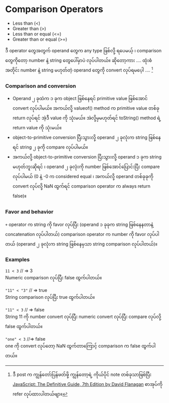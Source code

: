 # Comparison Operators
- Less than (<)
- Greater than (>)
- Less than or equal (<=)
- Greater than or equal (>=)

ဒီ operator တွေအတွက် operand တွေက any type ဖြစ်လို့ ရပေမယ့် ၊ comparison တွေကိုတော့ number နဲ့ string တွေပေါ်မှာပဲ လုပ်ပါတယ်။ ဆိုတော့ကား .... ထုံးစံအတိုင်း number နဲ့ string မဟုတ်တဲ့ operand တွေကို convert လုပ်ရမပေ့ါ .... [^1]

### Comparison and conversion
- Operand ၂ ခုထဲက ၁ ခုက object ဖြစ်နေရင် primitive value ဖြစ်အောင် convert လုပ်ပါမယ်။ အကယ်လို့ valueof() method က primitive value တစ်ခု return လုပ်ရင် အဲ့ဒီ value ကို သုံးမယ်။ အဲလို့မှမဟုတ်ရင် toString() method ရဲ့ return value ကို သုံးမယ်။
- object-to-primitive conversion ပြီးသွားလို့ operand ၂ ခုလုံးက string ဖြစ်နေရင် string ၂ ခုကို compare လုပ်ပါမယ်။
- အကယ်လို့ object-to-primitive conversion ပြီးသွားလို့ operand ၁ ခုက string မဟုတ်ဘူးဆိုရင် ၊ operand ၂ ခုလုံးကို number ဖြစ်အောင်ပြောင်းပြီး compare လုပ်ပါမယ် (0 နဲ့ -0 က considered equal ၊ အကယ်လို့ operand တစ်ခုခုကို convert လုပ်လို့ NaN ထွက်ရင် comparison operator က always return false)။

### Favor and behavior
`+` operator က string ကို favor လုပ်ပြီး (operand ၁ ခုခုက string ဖြစ်နေနတာနဲ့ concatenation လုပ်ပါတယ်) comparison operator က number ကို favor လုပ်ပါတယ် (operand ၂ ခုလုံးက string ဖြစ်နေမှသာ string comparison လုပ်ပါတယ်)။

### Examples
`11 < 3` // => 3  
Numeric comparison လုပ်ပြီး false ထွက်ပါတယ်။

`"11" < "3"` // => true  
String comparison လုပ်ပြီး true ထွက်ပါတယ်။

`"11" < 3` // => false  
String 11 ကို number convert လုပ်ပြီး numeric convert လုပ်ပြီး compare လုပ်လို့ false ထွက်ပါတယ်။

`"one" < 3` //=> false  
one ကို convert လုပ်တော့ NaN ထွက်တာကြောင့် comparison က false ထွက်ပါတယ်။

[^1]: ဒီ post က ကျွန်တော်ပြန်ဖတ်ဖို့ ကျွန်တော့ရဲ့ ကိုယ်ပိုင် note တစ်ခုသာဖြစ်ပြီး [JavaScript: The Definitive Guide, 7th Edition by David Flanagan](https://www.oreilly.com/library/view/javascript-the-definitive/9781491952016/) စာအုပ်ကို refer လုပ်ထားပါတယ်ဗျာ။ 